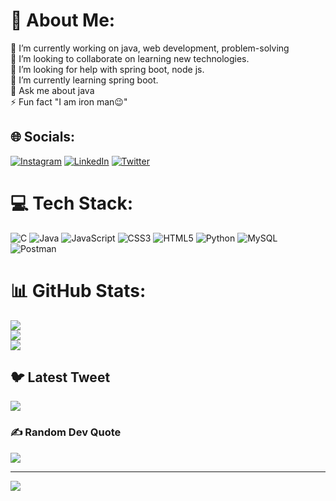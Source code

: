 # 💫 About Me:
🔭 I’m currently working on java, web development, problem-solving<br>👯 I’m looking to collaborate on learning new technologies.<br>🤝 I’m looking for help with spring boot, node js.<br>🌱 I’m currently learning spring boot.<br>💬 Ask me about java<br>⚡ Fun fact "I am iron man😉"


## 🌐 Socials:
[![Instagram](https://img.shields.io/badge/Instagram-%23E4405F.svg?logo=Instagram&logoColor=white)](https://instagram.com/inno.stan) [![LinkedIn](https://img.shields.io/badge/LinkedIn-%230077B5.svg?logo=linkedin&logoColor=white)](https://linkedin.com/in/kumarm-dev) [![Twitter](https://img.shields.io/badge/Twitter-%231DA1F2.svg?logo=Twitter&logoColor=white)](https://twitter.com/KumarM26501) 

# 💻 Tech Stack:
![C](https://img.shields.io/badge/c-%2300599C.svg?style=for-the-badge&logo=c&logoColor=white) ![Java](https://img.shields.io/badge/java-%23ED8B00.svg?style=for-the-badge&logo=java&logoColor=white) ![JavaScript](https://img.shields.io/badge/javascript-%23323330.svg?style=for-the-badge&logo=javascript&logoColor=%23F7DF1E) ![CSS3](https://img.shields.io/badge/css3-%231572B6.svg?style=for-the-badge&logo=css3&logoColor=white) ![HTML5](https://img.shields.io/badge/html5-%23E34F26.svg?style=for-the-badge&logo=html5&logoColor=white) ![Python](https://img.shields.io/badge/python-3670A0?style=for-the-badge&logo=python&logoColor=ffdd54) ![MySQL](https://img.shields.io/badge/mysql-%2300f.svg?style=for-the-badge&logo=mysql&logoColor=white) ![Postman](https://img.shields.io/badge/Postman-FF6C37?style=for-the-badge&logo=postman&logoColor=white)
# 📊 GitHub Stats:
![](https://github-readme-stats.vercel.app/api?username=Kumar01M&theme=swift&hide_border=false&include_all_commits=false&count_private=false)<br/>
![](https://github-readme-streak-stats.herokuapp.com/?user=Kumar01M&theme=swift&hide_border=false)<br/>
![](https://github-readme-stats.vercel.app/api/top-langs/?username=Kumar01M&theme=swift&hide_border=false&include_all_commits=false&count_private=false&layout=compact)

## 🐦 Latest Tweet
[![](https://gtce.itsvg.in/api?username=KumarM26501)](https://github.com/VishwaGauravIn/github-twitter-card-embed)

### ✍️ Random Dev Quote
![](https://quotes-github-readme.vercel.app/api?type=horizontal&theme=radical)

---
[![](https://visitcount.itsvg.in/api?id=Kumar01M&icon=6&color=10)](https://visitcount.itsvg.in)

<!-- Proudly created with GPRM ( https://gprm.itsvg.in ) -->
